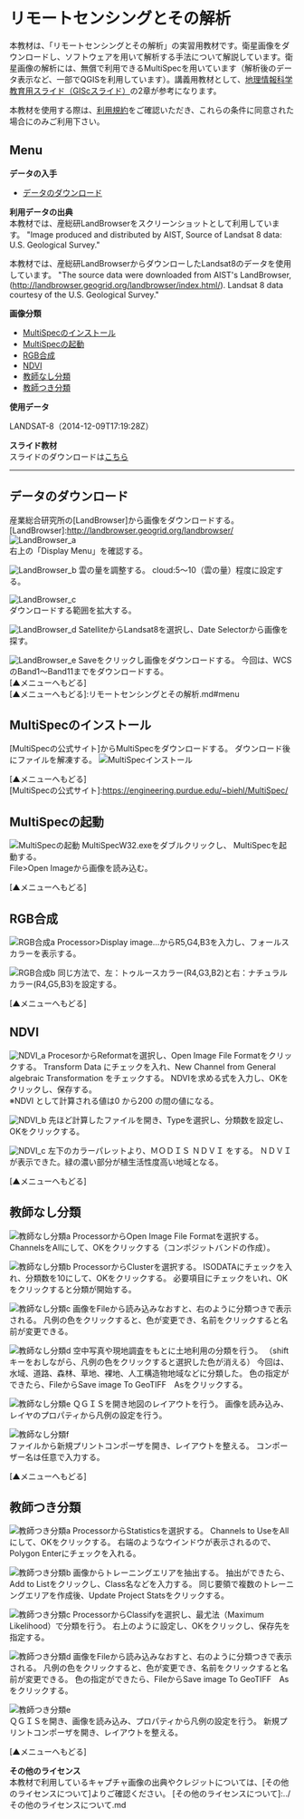 # リモートセンシングとその解析
本教材は、「リモートセンシングとその解析」の実習用教材です。衛星画像をダウンロードし、ソフトウェアを用いて解析する手法について解説しています。衛星画像の解析には、無償で利用できるMultiSpecを用いています（解析後のデータ表示など、一部でQGISを利用しています）。講義用教材として、[地理情報科学教育用スライド（GIScスライド）]の2章が参考になります。  

本教材を使用する際は、[利用規約]をご確認いただき、これらの条件に同意された場合にのみご利用下さい。


[地理情報科学教育用スライド（GIScスライド）]:http://curricula.csis.u-tokyo.ac.jp/slide/2.html
[利用規約]:../../../master/利用規約.md

**Menu**
------
**データの入手**
- [データのダウンロード](#データのダウンロード)

**利用データの出典**  
本教材では、産総研LandBrowserをスクリーンショットとして利用しています。
"Image produced and distributed by AIST,  Source of Landsat 8 data: U.S. Geological Survey."


本教材では、産総研LandBrowserからダウンローしたLandsat8のデータを使用しています。
"The source data were downloaded from AIST's LandBrowser,
 (http://landbrowser.geogrid.org/landbrowser/index.html/). Landsat 8 data courtesy of the U.S. Geological Survey."


**画像分類**
- [MultiSpecのインストール](#MultiSpecのインストール)
- [MultiSpecの起動](#MultiSpecの起動)
- [RGB合成](#RGB合成)
- [NDVI](#NDVI)
- [教師なし分類](#教師なし分類)
- [教師つき分類](#教師つき分類)


**使用データ**

LANDSAT-8（2014-12-09T17:19:28Z）  

**スライド教材**  
スライドのダウンロードは[こちら](../../../../raw/master/GISオープン教材/06_リモートセンシングとその解析/リモートセンシングとその解析.pptx)

----------
## データのダウンロード
産業総合研究所の[LandBrowser]から画像をダウンロードする。
[LandBrowser]:<http://landbrowser.geogrid.org/landbrowser/>
![LandBrowser_a](pic/6pic_1.png)  
右上の「Display Menu」を確認する。

![LandBrowser_b](pic/6pic_2.png)
雲の量を調整する。
cloud:5～10（雲の量）程度に設定する。

![LandBrowser_c](pic/6pic_3.png)  
ダウンロードする範囲を拡大する。

![LandBrowser_d](pic/6pic_4.png)
SatelliteからLandsat8を選択し、Date Selectorから画像を探す。

![LandBrowser_e](pic/6pic_5.png)
Saveをクリックし画像をダウンロードする。
今回は、WCSのBand1～Band11までをダウンロードする。  
[▲メニューへもどる]  
[▲メニューへもどる]:リモートセンシングとその解析.md#menu

## <a name = MultiSpecのインストール> MultiSpecのインストール
[MultiSpecの公式サイト]からMultiSpecをダウンロードする。
ダウンロード後にファイルを解凍する。
![MultiSpecインストール](pic/6pic_6.png)

[▲メニューへもどる]  
[MultiSpecの公式サイト]:<https://engineering.purdue.edu/~biehl/MultiSpec/>
## <a name = MultiSpecの起動>MultiSpecの起動
![MultiSpecの起動](pic/6pic_7.png)
MultiSpecW32.exeをダブルクリックし、 MultiSpecを起動する。  
File>Open Imageから画像を読み込む。

[▲メニューへもどる]  

## <a name = RGB合成> RGB合成
![RGB合成a](pic/6pic_8.png)
Processor>Display image…からR5,G4,B3を入力し、フォールスカラーを表示する。

![RGB合成b](pic/6pic_9.png)
同じ方法で、左：トゥルースカラー(R4,G3,B2)と右：ナチュラルカラー(R4,G5,B3)を設定する。

[▲メニューへもどる]  

## <a name = NDVI>NDVI
![NDVI_a](pic/6pic_10.png)
ProcesorからReformatを選択し、Open Image File Formatをクリックする。
Transform Data にチェックを入れ、New Channel from General algebraic Transformation をチェックする。
NDVIを求める式を入力し、OKをクリックし、保存する。  
※NDVI として計算される値は0 から200 の間の値になる。

![NDVI_b](pic/6pic_11.png)
先ほど計算したファイルを開き、Typeを選択し、分類数を設定し、OKをクリックする。

![NDVI_c](pic/6pic_12.png)
左下のカラーパレットより、ＭＯＤＩＳ ＮＤＶＩ をする。
ＮＤＶＩが表示できた。緑の濃い部分が植生活性度高い地域となる。

[▲メニューへもどる]  

## 教師なし分類
![教師なし分類a](pic/6pic_13.png)
ProcessorからOpen Image File Formatを選択する。
ChannelsをAllにして、OKをクリックする（コンポジットバンドの作成）。

![教師なし分類b](pic/6pic_14.png)
ProcessorからClusterを選択する。
ISODATAにチェックを入れ、分類数を10にして、OKをクリックする。
必要項目にチェックをいれ、OKをクリックすると分類が開始する。

![教師なし分類c](pic/6pic_15.png)
画像をFileから読み込みなおすと、右のように分類つきで表示される。
凡例の色をクリックすると、色が変更でき、名前をクリックすると名前が変更できる。

![教師なし分類d](pic/6pic_16.png)
空中写真や現地調査をもとに土地利用の分類を行う。
（shiftキーをおしながら、凡例の色をクリックすると選択した色が消える）
今回は、水域、道路、森林、草地、裸地、人工構造物地域などに分類した。
色の指定ができたら、FileからSave image To GeoTIFF　Asをクリックする。

![教師なし分類e](pic/6pic_17.png)
ＱＧＩＳを開き地図のレイアウトを行う。
画像を読み込み、レイヤのプロパティから凡例の設定を行う。

![教師なし分類f](pic/6pic_18.png)  
ファイルから新規プリントコンポーザを開き、レイアウトを整える。
コンポーザー名は任意で入力する。

[▲メニューへもどる]  

## 教師つき分類
![教師つき分類a](pic/6pic_19.png)
ProcessorからStatisticsを選択する。
Channels to UseをAllにして、OKをクリックする。
右端のようなウインドウが表示されるので、Polygon Enterにチェックを入れる。

![教師つき分類b](pic/6pic_20.png)
画像からトレーニングエリアを抽出する。
抽出ができたら、Add to Listをクリックし、Class名などを入力する。
同じ要領で複数のトレーニングエリアを作成後、Update Project Statsをクリックする。

![教師つき分類c](pic/6pic_21.png)
ProcessorからClassifyを選択し、最尤法（Maximum Likelihood）で分類を行う。
右上のように設定し、OKをクリックし、保存先を指定する。

![教師つき分類d](pic/6pic_22.png)
画像をFileから読み込みなおすと、右のように分類つきで表示される。
凡例の色をクリックすると、色が変更でき、名前をクリックすると名前が変更できる。
色の指定ができたら、FileからSave image To GeoTIFF　Asをクリックする。

![教師つき分類e](pic/6pic_23.png)  
ＱＧＩＳを開き、画像を読み込み、プロパティから凡例の設定を行う。
新規プリントコンポーザを開き、レイアウトを整える。

[▲メニューへもどる]  

**その他のライセンス**  
本教材で利用しているキャプチャ画像の出典やクレジットについては、[その他のライセンスについて]よりご確認ください。
[その他のライセンスについて]:../その他のライセンスについて.md
